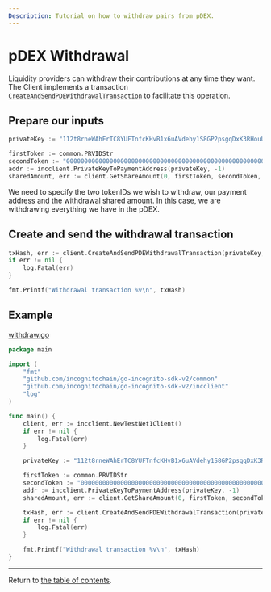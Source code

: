 ```yaml
---
Description: Tutorial on how to withdraw pairs from pDEX.
---
```

# pDEX Withdrawal
Liquidity providers can withdraw their contributions at any time they want. The Client implements a transaction [`CreateAndSendPDEWithdrawalTransaction`](../../../incclient/pdex.go) to facilitate this operation.

## Prepare our inputs
```go
privateKey := "112t8rneWAhErTC8YUFTnfcKHvB1x6uAVdehy1S8GP2psgqDxK3RHouUcd69fz88oAL9XuMyQ8mBY5FmmGJdcyrpwXjWBXRpoWwgJXjsxi4j"

firstToken := common.PRVIDStr
secondToken := "0000000000000000000000000000000000000000000000000000000000000100"
addr := incclient.PrivateKeyToPaymentAddress(privateKey, -1)
sharedAmount, err := client.GetShareAmount(0, firstToken, secondToken, addr) // get our current shared amount
```
We need to specify the two tokenIDs we wish to withdraw, our payment address and the withdrawal shared amount. In this case, we are withdrawing everything we have in the pDEX.

## Create and send the withdrawal transaction
```go
txHash, err := client.CreateAndSendPDEWithdrawalTransaction(privateKey, firstToken, secondToken, sharedAmount, 2)
if err != nil {
	log.Fatal(err)
}

fmt.Printf("Withdrawal transaction %v\n", txHash)
```

## Example
[withdraw.go](../../code/pdex/withdrawal/withdraw.go)

```go
package main

import (
	"fmt"
	"github.com/incognitochain/go-incognito-sdk-v2/common"
	"github.com/incognitochain/go-incognito-sdk-v2/incclient"
	"log"
)

func main() {
	client, err := incclient.NewTestNet1Client()
	if err != nil {
		log.Fatal(err)
	}

	privateKey := "112t8rneWAhErTC8YUFTnfcKHvB1x6uAVdehy1S8GP2psgqDxK3RHouUcd69fz88oAL9XuMyQ8mBY5FmmGJdcyrpwXjWBXRpoWwgJXjsxi4j"

	firstToken := common.PRVIDStr
	secondToken := "0000000000000000000000000000000000000000000000000000000000000100"
	addr := incclient.PrivateKeyToPaymentAddress(privateKey, -1)
	sharedAmount, err := client.GetShareAmount(0, firstToken, secondToken, addr) // get our current shared amount

	txHash, err := client.CreateAndSendPDEWithdrawalTransaction(privateKey, firstToken, secondToken, sharedAmount, 2)
	if err != nil {
		log.Fatal(err)
	}

	fmt.Printf("Withdrawal transaction %v\n", txHash)
}
```

---
Return to [the table of contents](../../../README.md).
